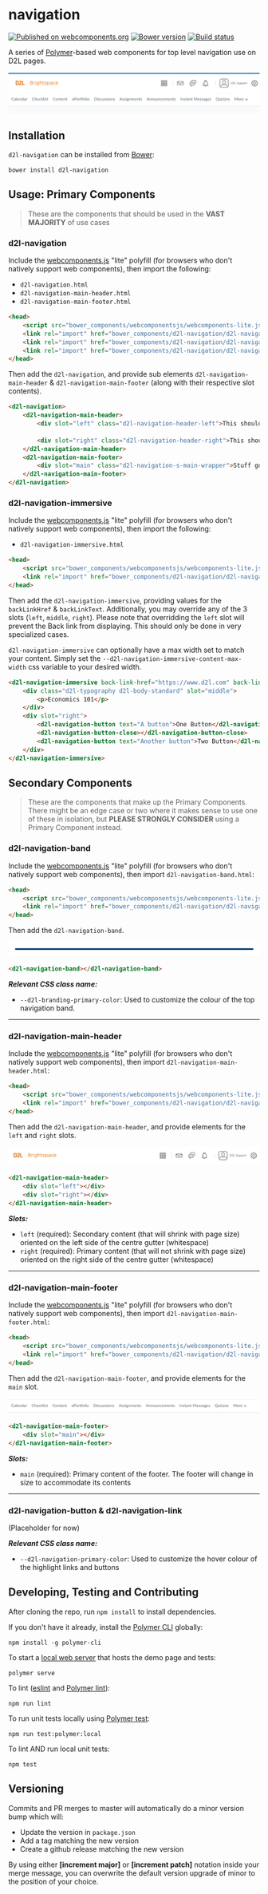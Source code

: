 # navigation
[![Published on webcomponents.org](https://img.shields.io/badge/webcomponents.org-published-blue.svg)](https://www.webcomponents.org/element/BrightspaceUI/navigation)
[![Bower version][bower-image]][bower-url]
[![Build status][ci-image]][ci-url]

A series of [Polymer](https://www.polymer-project.org/1.0/)-based web components for top level navigation use on D2L pages.

![screenshot of sample usage](/screenshots/navigation.png?raw=true)

## Installation

`d2l-navigation` can be installed from [Bower][bower-url]:
```shell
bower install d2l-navigation
```

## Usage: Primary Components

> These are the components that should be used in the **VAST MAJORITY** of use cases

### d2l-navigation

Include the [webcomponents.js](http://webcomponents.org/polyfills/) "lite" polyfill (for browsers who don't natively support web components), then import the following:

* `d2l-navigation.html`
* `d2l-navigation-main-header.html`
* `d2l-navigation-main-footer.html`

```html
<head>
	<script src="bower_components/webcomponentsjs/webcomponents-lite.js"></script>
	<link rel="import" href="bower_components/d2l-navigation/d2l-navigation.html">
	<link rel="import" href="bower_components/d2l-navigation/d2l-navigation-main-header.html">
	<link rel="import" href="bower_components/d2l-navigation/d2l-navigation-main-footer.html">
</head>
```

Then add the `d2l-navigation`, and provide sub elements `d2l-navigation-main-header` & `d2l-navigation-main-footer` (along with their respective slot contents).

<!---
```
<custom-element-demo>
  <template>
    <script src="../webcomponentsjs/webcomponents-lite.js"></script>
    <link rel="import" href="../d2l-typography/d2l-typography.html">
	<link rel="import" href="../d2l-colors/d2l-colors.html">
    <link rel="import" href="d2l-navigation.html">
    <custom-style include="d2l-typography">
      <style is="custom-style" include="d2l-typography"></style>
    </custom-style>
    <style>
      html {
        font-size: 20px;
        font-family: 'Lato', 'Lucida Sans Unicode', 'Lucida Grande', sans-serif;
      }
    </style>
    <next-code-block></next-code-block>
  </template>
</custom-element-demo>
```
-->
```html
<d2l-navigation>
	<d2l-navigation-main-header>
		<div slot="left" class="d2l-navigation-header-left">This should be on the left.  As the width changes it shrinks as needed.</div>

		<div slot="right" class="d2l-navigation-header-right">This should be on the right.  It doesn't shrink.</div>
	</d2l-navigation-main-header>
	<d2l-navigation-main-footer>
		<div slot="main" class="d2l-navigation-s-main-wrapper">Stuff goes in here (small border above and below)</div>
	</d2l-navigation-main-footer>
</d2l-navigation>
```

### d2l-navigation-immersive

Include the [webcomponents.js](http://webcomponents.org/polyfills/) "lite" polyfill (for browsers who don't natively support web components), then import the following:

* `d2l-navigation-immersive.html`

```html
<head>
	<script src="bower_components/webcomponentsjs/webcomponents-lite.js"></script>
	<link rel="import" href="bower_components/d2l-navigation/d2l-navigation-immersive.html">
</head>
```

Then add the `d2l-navigation-immersive`, providing values for the `backLinkHref` & `backLinkText`. Additionally, you may override any of the 3 slots (`left`, `middle`, `right`).
Please note that overridding the `left` slot will prevent the Back link from displaying. This should only be done in very specialized cases.

`d2l-navigation-immersive` can optionally have a max width set to match your content.  Simply set the `--d2l-navigation-immersive-content-max-width` css variable to your desired width.

<!---
```
<custom-element-demo>
  <template>
    <script src="../webcomponentsjs/webcomponents-lite.js"></script>
    <link rel="import" href="../d2l-typography/d2l-typography.html">
	<link rel="import" href="../d2l-colors/d2l-colors.html">
    <link rel="import" href="d2l-navigation-immersive.html">
    <custom-style include="d2l-typography">
      <style is="custom-style" include="d2l-typography"></style>
    </custom-style>
    <style>
      html {
        font-size: 20px;
        font-family: 'Lato', 'Lucida Sans Unicode', 'Lucida Grande', sans-serif;
      }
    </style>
    <next-code-block></next-code-block>
  </template>
</custom-element-demo>
```
-->
```html
<d2l-navigation-immersive back-link-href="https://www.d2l.com" back-link-text="Back to D2L">
	<div class="d2l-typography d2l-body-standard" slot="middle">
		<p>Economics 101</p>
	</div>
	<div slot="right">
		<d2l-navigation-button text="A button">One Button</d2l-navigation-button>
		<d2l-navigation-button-close></d2l-navigation-button-close>
		<d2l-navigation-button text="Another button">Two Button</d2l-navigation-button>
	</div>
</d2l-navigation-immersive>
```

## Secondary Components

> These are the components that make up the Primary Components. There might be an edge case or two where it makes sense to use one of these in isolation,
> but **PLEASE STRONGLY CONSIDER** using a Primary Component instead.

### d2l-navigation-band

Include the [webcomponents.js](http://webcomponents.org/polyfills/) "lite" polyfill (for browsers who don't natively support web components), then import `d2l-navigation-band.html`:

```html
<head>
	<script src="bower_components/webcomponentsjs/webcomponents-lite.js"></script>
	<link rel="import" href="bower_components/d2l-navigation/d2l-navigation-band.html">
</head>
```

Then add the `d2l-navigation-band`.

![screenshot of navigation band](/screenshots/navigation-band.png?raw=true)

<!---
```
<custom-element-demo>
  <template>
    <script src="../webcomponentsjs/webcomponents-lite.js"></script>
	<link rel="import" href="../d2l-typography/d2l-typography.html">
	<link rel="import" href="../d2l-colors/d2l-colors.html">
	<link rel="import" href="d2l-navigation-band.html">
    <custom-style include="d2l-typography">
      <style is="custom-style" include="d2l-typography"></style>
    </custom-style>
    <style>
      html {
        font-size: 20px;
        font-family: 'Lato', 'Lucida Sans Unicode', 'Lucida Grande', sans-serif;
      }
    </style>
    <next-code-block></next-code-block>
  </template>
</custom-element-demo>
```
-->
```html
<d2l-navigation-band></d2l-navigation-band>
```

***Relevant CSS class name:***
* `--d2l-branding-primary-color`: Used to customize the colour of the top navigation band.

---

### d2l-navigation-main-header

Include the [webcomponents.js](http://webcomponents.org/polyfills/) "lite" polyfill (for browsers who don't natively support web components), then import `d2l-navigation-main-header.html`:

```html
<head>
	<script src="bower_components/webcomponentsjs/webcomponents-lite.js"></script>
	<link rel="import" href="bower_components/d2l-navigation/d2l-navigation-main-header.html">
</head>
```

Then add the `d2l-navigation-main-header`, and provide elements for the `left` and `right` slots.

![screenshot of navigation main header](/screenshots/navigation-main-header.png?raw=true)

<!---
```
<custom-element-demo>
  <template>
    <script src="../webcomponentsjs/webcomponents-lite.js"></script>
	<link rel="import" href="../d2l-typography/d2l-typography.html">
	<link rel="import" href="../d2l-colors/d2l-colors.html">
	<link rel="import" href="d2l-navigation-main-header.html">
    <custom-style include="d2l-typography">
      <style is="custom-style" include="d2l-typography"></style>
    </custom-style>
    <style>
      html {
        font-size: 20px;
        font-family: 'Lato', 'Lucida Sans Unicode', 'Lucida Grande', sans-serif;
      }
    </style>
    <next-code-block></next-code-block>
  </template>
</custom-element-demo>
```
-->
```html
<d2l-navigation-main-header>
	<div slot="left"></div>
	<div slot="right"></div>
</d2l-navigation-main-header>
```

***Slots:***

* `left` (required): Secondary content (that will shrink with page size) oriented on the left side of the centre gutter (whitespace)
* `right` (required): Primary content (that will not shrink with page size) oriented on the right side of the centre gutter (whitespace)

---

### d2l-navigation-main-footer

Include the [webcomponents.js](http://webcomponents.org/polyfills/) "lite" polyfill (for browsers who don't natively support web components), then import `d2l-navigation-main-footer.html`:

```html
<head>
	<script src="bower_components/webcomponentsjs/webcomponents-lite.js"></script>
	<link rel="import" href="bower_components/d2l-navigation/d2l-navigation-main-footer.html">
</head>
```

Then add the `d2l-navigation-main-footer`, and provide elements for the `main` slot.

![screenshot of navigation main footer](/screenshots/navigation-main-footer.png?raw=true)

<!---
```
<custom-element-demo>
  <template>
    <script src="../webcomponentsjs/webcomponents-lite.js"></script>
	<link rel="import" href="../d2l-typography/d2l-typography.html">
	<link rel="import" href="../d2l-colors/d2l-colors.html">
	<link rel="import" href="d2l-navigation-main-footer.html">
    <custom-style include="d2l-typography">
      <style is="custom-style" include="d2l-typography"></style>
    </custom-style>
    <style>
      html {
        font-size: 20px;
        font-family: 'Lato', 'Lucida Sans Unicode', 'Lucida Grande', sans-serif;
      }
    </style>
    <next-code-block></next-code-block>
  </template>
</custom-element-demo>
```
-->
```html
<d2l-navigation-main-footer>
	<div slot="main"></div>
</d2l-navigation-main-footer>
```

***Slots:***

* `main` (required): Primary content of the footer. The footer will change in size to accommodate its contents

---

### d2l-navigation-button & d2l-navigation-link

(Placeholder for now)

***Relevant CSS class name:***
* `--d2l-navigation-primary-color`: Used to customize the hover colour of the highlight links and buttons

## Developing, Testing and Contributing

After cloning the repo, run `npm install` to install dependencies.

If you don't have it already, install the [Polymer CLI](https://www.polymer-project.org/3.0/docs/tools/polymer-cli) globally:

```shell
npm install -g polymer-cli
```

To start a [local web server](https://www.polymer-project.org/3.0/docs/tools/polymer-cli-commands#serve) that hosts the demo page and tests:

```shell
polymer serve
```

To lint ([eslint](http://eslint.org/) and [Polymer lint](https://www.polymer-project.org/3.0/docs/tools/polymer-cli-commands#lint)):

```shell
npm run lint
```

To run unit tests locally using [Polymer test](https://www.polymer-project.org/3.0/docs/tools/polymer-cli-commands#tests):

```shell
npm run test:polymer:local
```

To lint AND run local unit tests:

```shell
npm test
```

[bower-url]: http://bower.io/search/?q=d2l-navigation
[bower-image]: https://badge.fury.io/bo/d2l-navigation.svg
[ci-url]: https://travis-ci.org/BrightspaceUI/navigation
[ci-image]: https://travis-ci.org/BrightspaceUI/navigation.svg?branch=master

## Versioning

Commits and PR merges to master will automatically do a minor version bump which will:
* Update the version in `package.json`
* Add a tag matching the new version
* Create a github release matching the new version

By using either **[increment major]** or **[increment patch]** notation inside your merge message, you can overwrite the default version upgrade of minor to the position of your choice.
